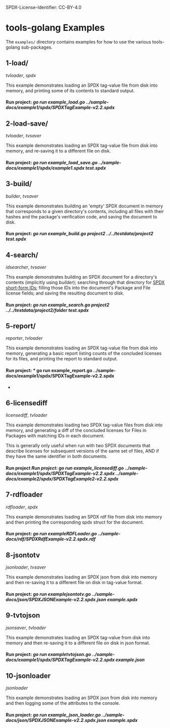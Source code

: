 SPDX-License-Identifier: CC-BY-4.0

# tools-golang Examples

The `examples/` directory contains examples for how to use the various
tools-golang sub-packages.

## 1-load/

*tvloader*, *spdx*

This example demonstrates loading an SPDX tag-value file from disk into memory,
and printing some of its contents to standard output.
#### Run project: *go run example_load.go ../sample-docs/example1/spdx/SPDXTagExample-v2.2.spdx*

## 2-load-save/

*tvloader*, *tvsaver*

This example demonstrates loading an SPDX tag-value file from disk into memory,
and re-saving it to a different file on disk.
#### Run project: *go run example_load_save.go ../sample-docs/example1/spdx/example1.spdx test.spdx*
## 3-build/

*builder*, *tvsaver*

This example demonstrates building an 'empty' SPDX document in memory that
corresponds to a given directory's contents, including all files with their
hashes and the package's verification code, and saving the document to disk.
#### Run project:  *go run example_build.go project2 ../../testdata/project2 test.spdx*

## 4-search/

*idsearcher*, *tvsaver*

This example demonstrates building an SPDX document for a directory's contents
(implicitly using *builder*); searching through that directory for [SPDX
short-form IDs](https://spdx.org/ids/); filling those IDs into the document's
Package and File license fields; and saving the resulting document to disk.
#### Run project: *go run example_search.go project2 ../../testdata/project2/folder test.spdx*

## 5-report/

*reporter*, *tvloader*

This example demonstrates loading an SPDX tag-value file from disk into memory,
generating a basic report listing counts of the concluded licenses for its
files, and printing the report to standard output.
#### Run project: * go run example_report.go ../sample-docs/example1/spdx/SPDXTagExample-v2.2.spdx
*
## 6-licensediff

*licensediff*, *tvloader*

This example demonstrates loading two SPDX tag-value files from disk into
memory, and generating a diff of the concluded licenses for Files in Packages
with matching IDs in each document.

This is generally only useful when run with two SPDX documents that describe
licenses for subsequent versions of the same set of files, AND if they have
the same identifier in both documents.
#### Run project *Run project: go run example_licensediff.go ../sample-docs/example1/spdx/SPDXTagExample-v2.2.spdx ../sample-docs/example2/spdx/SPDXTagExample2-v2.2.spdx*

## 7-rdfloader

*rdfloader*, *spdx*

This example demonstrates loading an SPDX rdf file from disk into memory 
and then printing the corresponding spdx struct for the document.
#### Run project: *go run exampleRDFLoader.go ../sample-docs/rdf/SPDXRdfExample-v2.2.spdx.rdf*

## 8-jsontotv

*jsonloader*, *tvsaver*

This example demonstrates loading an SPDX json from disk into memory
and then re-saving it to a different file on disk in tag-value format.
#### Run project: *go run examplejsontotv.go ../sample-docs/json/SPDXJSONExample-v2.2.spdx.json example.spdx*

## 9-tvtojson

*jsonsaver*, *tvloader*

This example demonstrates loading an SPDX tag-value from disk into memory
and then re-saving it to a different file on disk in json format.
#### Run project: *go run exampletvtojson.go ../sample-docs/example1/spdx/SPDXTagExample-v2.2.spdx example.json*

## 10-jsonloader

*jsonloader*

This example demonstrates loading an SPDX json from disk into memory
and then logging some of the attributes to the console.
#### Run project: *go run example_json_loader.go ../sample-docs/json/SPDXJSONExample-v2.2.spdx.json example.spdx*